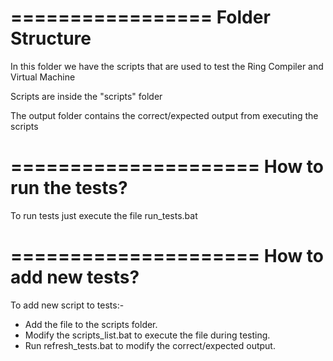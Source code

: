 =================
Folder Structure
=================

In this folder we have the scripts that are used to test the Ring Compiler and Virtual Machine

Scripts are inside the "scripts" folder

The output folder contains the correct/expected output from executing the scripts

=====================
How to run the tests?
=====================

To run tests just execute the file run_tests.bat

=====================
How to add new tests?
=====================

To add new script to tests:-

* Add the file to the scripts folder.
* Modify the scripts_list.bat to execute the file during testing.
* Run refresh_tests.bat to modify the correct/expected output.